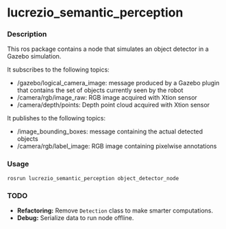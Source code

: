 # lucrezio_semantic_perception

### Description

This ros package contains a node that simulates an object detector in a Gazebo simulation. 

It subscribes to the following topics:

* /gazebo/logical_camera_image: message produced by a Gazebo plugin that contains the set of objects currently seen by the robot
* /camera/rgb/image_raw: RGB image acquired with Xtion sensor
* /camera/depth/points: Depth point cloud acquired with Xtion sensor

It publishes to the following topics:

* /image_bounding_boxes: message containing the actual detected objects
* /camera/rgb/label_image: RGB image containing pixelwise annotations

### Usage

    rosrun lucrezio_semantic_perception object_detector_node

### TODO

* **Refactoring:** Remove `Detection` class to make smarter computations.
* **Debug:** Serialize data to run node offline. 
